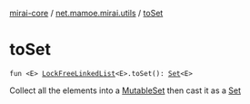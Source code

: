 [mirai-core](../index.md) / [net.mamoe.mirai.utils](index.md) / [toSet](./to-set.md)

# toSet

`fun <E> `[`LockFreeLinkedList`](-lock-free-linked-list/index.md)`<E>.toSet(): `[`Set`](https://kotlinlang.org/api/latest/jvm/stdlib/kotlin.collections/-set/index.html)`<E>`

Collect all the elements into a [MutableSet](https://kotlinlang.org/api/latest/jvm/stdlib/kotlin.collections/-mutable-set/index.html) then cast it as a [Set](https://kotlinlang.org/api/latest/jvm/stdlib/kotlin.collections/-set/index.html)

